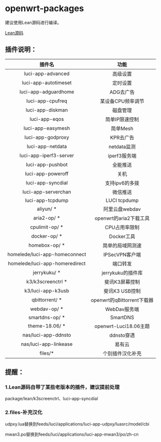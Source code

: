 # openwrt-packages

建议使用Lean源码进行编译。

[Lean源码](https://github.com/coolsnowwolf/lede)


## 插件说明：

|插件名|功能|
| :----: | :----: |
| luci-app-advanced | 高级设置 |
| luci-app-autotimeset | 定时设置 |
| luci-app-adguardhome | ADG去广告 |
| luci-app-cpufreq | 某设备CPU频率调节 |
| luci-app-diskman | 磁盘管理 |
| luci-app-eqos | 简单IP限速控制 |
| luci-app-easymesh | 简单Mesh |
| luci-app-godproxy | KPR去广告 |
| luci-app-netdata | netdata监测 |
| luci-app-iperf3-server | iperf3服务端 |
| luci-app-pushbot | 全能推送 |
| luci-app-poweroff | 关机 |
| luci-app-syncdial | 支持ipv6的多拨 |
| luci-app-serverchan | 微信推送 |
| luci-app-tcpdump | LUCI tcpdump |
| aliyun/ * | 阿里云盘webdav |
| aria2-op/ * | openwrt的aria2下载工具 |
| cpulimit-op/ * | CPU占用率限制 |
| docker-op/ * | Docker工具 |
| homebox-op/ * | 简单的局域网测速 |
| homelede/luci-app-homeconnect | IPSecVPN客户端 |
| homelede/luci-app-homeredirect | 端口转发 |
| jerrykuku/ * | jerrykuku的插件库 |
| k3/k3screenctrl * | 斐讯K3屏幕控制 |
| k3/luci-app-k3usb | 斐讯K3 USB控制 |
| qbittorrent/ * | openwrt的qBittorrent下载器 |
| webdav-op/ * | WebDav服务端 |
| smartdns-op/ * | SmartDNS |
| theme-18.06/ * | openwrt-Luci18.06主题 |
| nas/luci-app-ddnsto | ddnsto穿透 |
| nas/luci-app-linkease | 易有云 |
| files/* | 个别插件汉化补充 |


## 提醒：

### 1.Lean源码自带了某些老版本的插件，建议提前处理

package/lean/k3screenctrl、luci-app-syncdial

### 2.files-补充汉化

udpxy.lua替换到feeds/luci/applications/luci-app-udpxy/luasrc/model/cbi

mwan3.po替换到feeds/luci/applications/luci-app-mwan3/po/zh-cn

